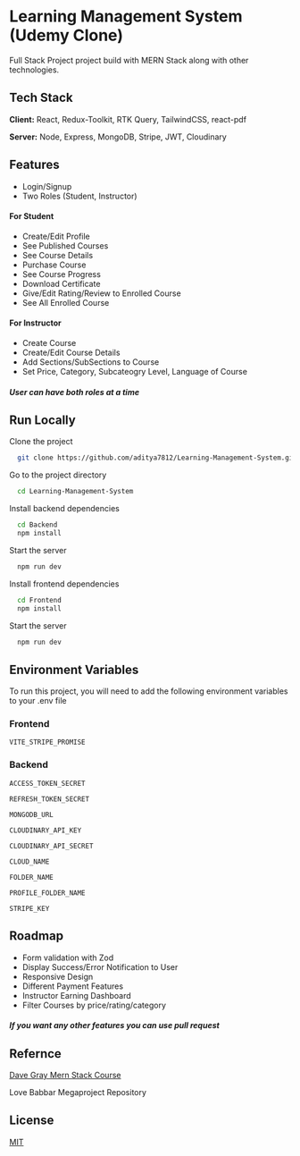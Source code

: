 
# Learning Management System (Udemy Clone)

Full Stack Project project build with MERN Stack along with other technologies.


## Tech Stack

**Client:** React, Redux-Toolkit, RTK Query, TailwindCSS, react-pdf

**Server:** Node, Express, MongoDB, Stripe, JWT, Cloudinary


## Features


- Login/Signup
- Two Roles (Student, Instructor)

#### For Student
- Create/Edit Profile
- See Published Courses
- See Course Details
- Purchase Course
- See Course Progress
- Download Certificate
- Give/Edit Rating/Review to Enrolled Course
- See All Enrolled Course

#### For Instructor
- Create Course 
- Create/Edit Course Details 
- Add Sections/SubSections to Course
- Set Price, Category, Subcateogry Level, Language of Course

##### User can have both roles at a time


## Run Locally

Clone the project

```bash
  git clone https://github.com/aditya7812/Learning-Management-System.git
```

Go to the project directory

```bash
  cd Learning-Management-System
```

Install backend dependencies

```bash
  cd Backend
  npm install
```

Start the server

```bash
  npm run dev
```

Install frontend dependencies

```bash
  cd Frontend
  npm install
```

Start the server

```bash
  npm run dev
```


## Environment Variables

To run this project, you will need to add the following environment variables to your .env file
### Frontend

`VITE_STRIPE_PROMISE`

### Backend

`ACCESS_TOKEN_SECRET`

`REFRESH_TOKEN_SECRET`

`MONGODB_URL`

`CLOUDINARY_API_KEY`

`CLOUDINARY_API_SECRET`

`CLOUD_NAME`

`FOLDER_NAME`

`PROFILE_FOLDER_NAME`

`STRIPE_KEY`


## Roadmap

- Form validation with Zod
- Display Success/Error Notification to User
- Responsive Design
- Different Payment Features
- Instructor Earning Dashboard
- Filter Courses by price/rating/category

##### If you want any other features you can use pull request


## Refernce
[Dave Gray Mern Stack Course](https://github.com/gitdagray/mern_stack_course)

Love Babbar Megaproject Repository





## License

[MIT](https://choosealicense.com/licenses/mit/)

